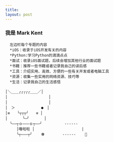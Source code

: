 ```yaml
---
title:  
layout: post
---
```

###  我是 Mark Kent

```
  左边栏每个专题的内容
  *iOS：收录于iOS开发有关的内容
  *Python:学习Python的滴滴点点
  *面试：收录iOS面试题，后续会增加其他行业的面试题
  *书籍：推荐一些书籍或者记录我自己的读后感
  *工具：介绍实用、高效、方便的一些有关开发或者电脑工具
  *资源：收集一些实用的网络资源、技巧等
  *生活：记录我自己的生活感悟                                    
```                      
```                      
│＼＿＿╭╭╭╭╭＿＿／│     
│　　　　　　　　　　　│       
│　　　　　　　　　　　│  
│　＞　　　　　　　●　│  
│≡　　╰┬┬┬╯　　≡ │  
│　　　　╰—╯　　　　│              
  ╰——┬ｏ———ｏ┬——╯          ------       
　　　│噜啦啦 │                     |
　　　╰┬———┬╯    ⚽️        ------    🐜 
```











